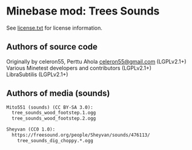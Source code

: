 Minebase mod: Trees Sounds
==========================
See [license.txt](./license.txt) for license information.

Authors of source code
----------------------
Originally by celeron55, Perttu Ahola <celeron55@gmail.com> (LGPLv2.1+)  
Various Minetest developers and contributors (LGPLv2.1+)  
LibraSubtilis (LGPLv2.1+)

Authors of media (sounds)
----------------------------------------------------------
```txt
Mito551 (sounds) (CC BY-SA 3.0):
  tree_sounds_wood_footstep.1.ogg
  tree_sounds_wood_footstep.2.ogg

Sheyvan (CC0 1.0):
  https://freesound.org/people/Sheyvan/sounds/476113/
    tree_sounds_dig_choppy.*.ogg
```
